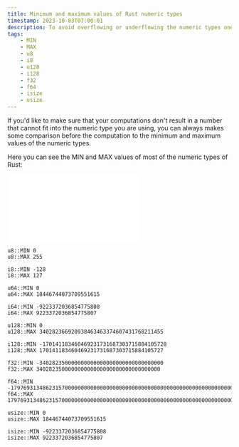 ```yaml
---
title: Minimum and maximum values of Rust numeric types
timestamp: 2023-10-03T07:00:01
description: To avoid overflowing or underflowing the numeric types one can check against the minimum and maximum possible values.
tags:
    - MIN
    - MAX
    - u8
    - i8
    - u128
    - i128
    - f32
    - f64
    - isize
    - usize
---
```


If you'd like to make sure that your computations don't result in a number that cannot fit into the numeric type you are using,
you can always makes some comparison before the computation to the minimum and maximum values of the numeric types.

Here you can see the MIN and MAX values of most of the numeric types of Rust:

![](examples/min-max-values/src/main.rs)

```
u8::MIN 0
u8::MAX 255

i8::MIN -128
i8::MAX 127

u64::MIN 0
u64::MAX 18446744073709551615

i64::MIN -9223372036854775808
i64::MAX 9223372036854775807

u128::MIN 0
u128::MAX 340282366920938463463374607431768211455

i128::MIN -170141183460469231731687303715884105728
i128::MAX 170141183460469231731687303715884105727

f32::MIN -340282350000000000000000000000000000000
f32::MAX 340282350000000000000000000000000000000

f64::MIN -179769313486231570000000000000000000000000000000000000000000000000000000000000000000000000000000000000000000000000000000000000000000000000000000000000000000000000000000000000000000000000000000000000000000000000000000000000000000000000000000000000000000000000000000000000000000000000000000000000000000000000000
f64::MAX 179769313486231570000000000000000000000000000000000000000000000000000000000000000000000000000000000000000000000000000000000000000000000000000000000000000000000000000000000000000000000000000000000000000000000000000000000000000000000000000000000000000000000000000000000000000000000000000000000000000000000000000

usize::MIN 0
usize::MAX 18446744073709551615

isize::MIN -9223372036854775808
isize::MAX 9223372036854775807
```

